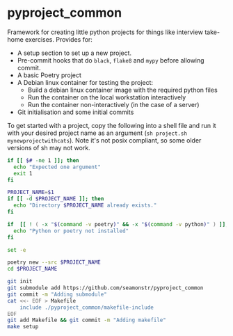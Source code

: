 # pyproject_common

Framework for creating little python projects for things like interview take-home exercises.  Provides for:
* A setup section to set up a new project.
* Pre-commit hooks that do `black`, `flake8` and `mypy` before allowing commit.
* A basic Poetry project
* A Debian linux container for testing the project:
	* Build a debian linux container image with the required python files
	* Run the container on the local workstation interactively
	* Run the container non-interactively (in the case of a server)
* Git initialisation and some initial commits

To get started with a project, copy the following into a shell file and run it with your desired project name as an argument (`sh project.sh mynewprojectwithcats`). Note it's not posix compliant, so some older versions of sh may not work.

```bash
if [[ $# -ne 1 ]]; then
  echo "Expected one argument"
  exit 1
fi

PROJECT_NAME=$1
if [[ -d $PROJECT_NAME ]]; then
  echo "Directory $PROJECT_NAME already exists."
fi

if  [[ ! ( -x "$(command -v poetry)" && -x "$(command -v python)" ) ]]; then
  echo "Python or poetry not installed"
fi

set -e

poetry new --src $PROJECT_NAME
cd $PROJECT_NAME

git init
git submodule add https://github.com/seamonstr/pyproject_common
git commit -m "Adding submodule"
cat <<- EOF > Makefile
    include ./pyproject_common/makefile-include
EOF
git add Makefile && git commit -m "Adding makefile"
make setup

```